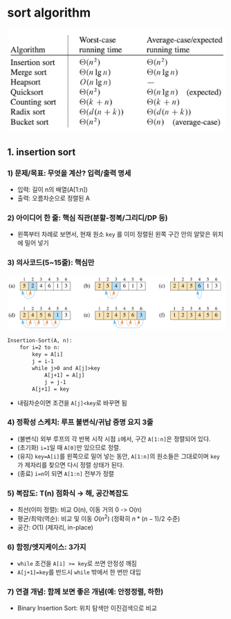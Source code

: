 # sort algorithm

![algorithm running time](./images/image.png)

## 1. insertion sort

### 1) 문제/목표: 무엇을 계산? 입력/출력 명세

- 입력: 길이 n의 배열(A[1:n])
- 출력: 오름차순으로 정렬된 A

### 2) 아이디어 한 줄: 핵심 직관(분할-정복/그리디/DP 등)

- 왼쪽부터 차례로 보면서, 현재 원소 `key` 를 이미 정렬된 왼쪽 구간 안의 알맞은 위치에 밀어 넣기

### 3) 의사코드(5~15줄): 핵심만

![insertion sort](./images/image-insertion_sort.png)

```
Insertion-Sort(A, n):
    for i=2 to n:
        key = A[i]
        j = i-1
        while j>0 and A[j]>key
            A[j+1] = A[j]
            j = j-1
        A[j+1] = key
```

- 내림차순이면 조건을 `A[j]<key`로 바꾸면 됨

### 4) 정확성 스케치: 루프 불변식/귀납 증명 요지 3줄

- (불변식) 외부 루프의 각 반복 시작 시점 `i`에서, 구간 `A[1:n]`은 정렬되어 있다.
- (초기화) `i=1`일 때 `A[0]`만 있으므로 정렬.
- (유지) `key=A[i]`를 왼쪽으로 밀어 넣는 동안, `A[1:n]`의 원소들은 그대로이며 `key`가 제자리를 찾으면 다시 정렬 상태가 된다.
- (종료) `i=n`이 되면 `A[1:n]` 전부가 정렬

### 5) 복잡도: T(n) 점화식 → 해, 공간복잡도

- 최선(이미 정렬): 비교 O(n), 이동 거의 0 -> O(n)
- 평균/최악(역순): 비교 및 이동 $O(n^2)$ (정확히 $n*(n-1)/2$ 수준)
- 공간: $O(1)$ (제자리, in-place)

### 6) 함정/엣지케이스: 3가지

- `while` 조건을 `A[i] >= key`로 쓰면 안정성 깨짐
- `A[j+1]=key`를 반드시 `while` 밖에서 한 번만 대입

### 7) 연결 개념: 함께 보면 좋은 개념(예: 안정정렬, 하한)

- Binary Insertion Sort: 위치 탐색만 이진검색으로 비교
